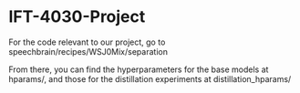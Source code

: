 # IFT-4030-Project


For the code relevant to our project, go to speechbrain/recipes/WSJ0Mix/separation

From there, you can find the hyperparameters for the base models at hparams/, and those for the distillation experiments at distillation_hparams/
